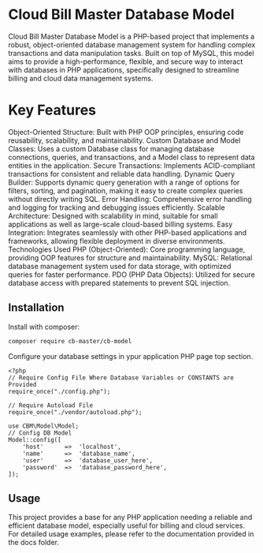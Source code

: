 # Cloud Bill Master Database Model
Cloud Bill Master Database Model is a PHP-based project that implements a robust, object-oriented database management system for handling complex transactions and data manipulation tasks. Built on top of MySQL, this model aims to provide a high-performance, flexible, and secure way to interact with databases in PHP applications, specifically designed to streamline billing and cloud data management systems.

# Key Features
Object-Oriented Structure: Built with PHP OOP principles, ensuring code reusability, scalability, and maintainability.
Custom Database and Model Classes: Uses a custom Database class for managing database connections, queries, and transactions, and a Model class to represent data entities in the application.
Secure Transactions: Implements ACID-compliant transactions for consistent and reliable data handling.
Dynamic Query Builder: Supports dynamic query generation with a range of options for filters, sorting, and pagination, making it easy to create complex queries without directly writing SQL.
Error Handling: Comprehensive error handling and logging for tracking and debugging issues efficiently.
Scalable Architecture: Designed with scalability in mind, suitable for small applications as well as large-scale cloud-based billing systems.
Easy Integration: Integrates seamlessly with other PHP-based applications and frameworks, allowing flexible deployment in diverse environments.
Technologies Used
PHP (Object-Oriented): Core programming language, providing OOP features for structure and maintainability.
MySQL: Relational database management system used for data storage, with optimized queries for faster performance.
PDO (PHP Data Objects): Utilized for secure database access with prepared statements to prevent SQL injection.
## Installation
Install with composer:
```bash
composer require cb-master/cb-model
```
Configure your database settings in ypur application PHP page top section.
```
<?php
// Require Config File Where Database Variables or CONSTANTS are Provided
require_once("./config.php");

// Require Autoload File
require_once("./vendor/autoload.php");

use CBM\Model\Model;
// Config DB Model
Model::config([
    'host'      =>  'localhost',
    'name'      =>  'database_name',
    'user'      =>  'database_user_here',
    'password'  =>  'database_password_here',
]);

```
## Usage
This project provides a base for any PHP application needing a reliable and efficient database model, especially useful for billing and cloud services. For detailed usage examples, please refer to the documentation provided in the docs folder.
